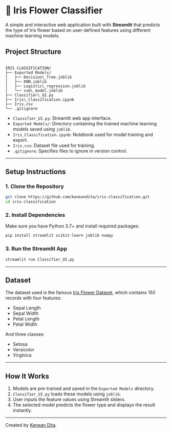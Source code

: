 # 🌸 Iris Flower Classifier

A simple and interactive web application built with **Streamlit** that predicts the type of Iris flower based on user-defined features using different machine learning models.

## Project Structure

```

IRIS CLASSIFICATION/
├── Exported Models/
│   ├── Decision\_Tree.joblib
│   ├── KNN.joblib
│   ├── Logistic\_regression.joblib
│   └── svm\_model.joblib
├── Classifier\_UI.py
├── Iris\_Classification.ipynb
├── Iris.csv
└── .gitignore

````

- `Classifier_UI.py`: Streamlit web app interface.
- `Exported Models/`: Directory containing the trained machine learning models saved using `joblib`.
- `Iris_Classification.ipynb`: Notebook used for model training and export.
- `Iris.csv`: Dataset file used for training.
- `.gitignore`: Specifies files to ignore in version control.

---

## Setup Instructions

### 1. Clone the Repository

```bash
git clone https://github.com/keneandita/iris-classification.git
cd iris-classification
````

### 2. Install Dependencies

Make sure you have Python 3.7+ and install required packages:

```bash
pip install streamlit scikit-learn joblib numpy
```

### 3. Run the Streamlit App

```bash
streamlit run Classifier_UI.py
```

---

## Dataset

The dataset used is the famous [Iris Flower Dataset](https://www.kaggle.com/datasets/uciml/iris), which contains 150 records with four features:

* Sepal Length
* Sepal Width
* Petal Length
* Petal Width

And three classes:

* Setosa
* Versicolor
* Virginica

---

## How It Works

1. Models are pre-trained and saved in the `Exported Models` directory.
2. `Classifier_UI.py` loads these models using `joblib`.
3. User inputs the feature values using Streamlit sliders.
4. The selected model predicts the flower type and displays the result instantly.

---

Created by [Kenean Dita](https://github.com/KeneanDita).
